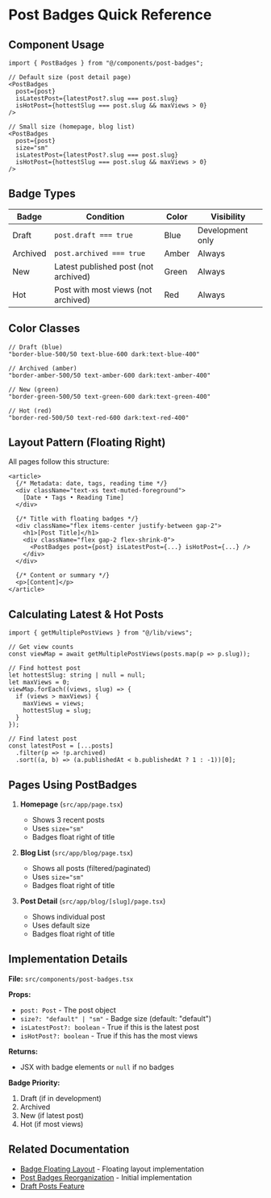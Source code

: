 # Post Badges Quick Reference

## Component Usage

```tsx
import { PostBadges } from "@/components/post-badges";

// Default size (post detail page)
<PostBadges 
  post={post}
  isLatestPost={latestPost?.slug === post.slug}
  isHotPost={hottestSlug === post.slug && maxViews > 0}
/>

// Small size (homepage, blog list)
<PostBadges 
  post={post} 
  size="sm"
  isLatestPost={latestPost?.slug === post.slug}
  isHotPost={hottestSlug === post.slug && maxViews > 0}
/>
```

## Badge Types

| Badge | Condition | Color | Visibility |
|-------|-----------|-------|------------|
| Draft | `post.draft === true` | Blue | Development only |
| Archived | `post.archived === true` | Amber | Always |
| New | Latest published post (not archived) | Green | Always |
| Hot | Post with most views (not archived) | Red | Always |

## Color Classes

```tsx
// Draft (blue)
"border-blue-500/50 text-blue-600 dark:text-blue-400"

// Archived (amber)
"border-amber-500/50 text-amber-600 dark:text-amber-400"

// New (green)
"border-green-500/50 text-green-600 dark:text-green-400"

// Hot (red)
"border-red-500/50 text-red-600 dark:text-red-400"
```

## Layout Pattern (Floating Right)

All pages follow this structure:

```tsx
<article>
  {/* Metadata: date, tags, reading time */}
  <div className="text-xs text-muted-foreground">
    [Date • Tags • Reading Time]
  </div>
  
  {/* Title with floating badges */}
  <div className="flex items-center justify-between gap-2">
    <h1>[Post Title]</h1>
    <div className="flex gap-2 flex-shrink-0">
      <PostBadges post={post} isLatestPost={...} isHotPost={...} />
    </div>
  </div>
  
  {/* Content or summary */}
  <p>[Content]</p>
</article>
```

## Calculating Latest & Hot Posts

```tsx
import { getMultiplePostViews } from "@/lib/views";

// Get view counts
const viewMap = await getMultiplePostViews(posts.map(p => p.slug));

// Find hottest post
let hottestSlug: string | null = null;
let maxViews = 0;
viewMap.forEach((views, slug) => {
  if (views > maxViews) {
    maxViews = views;
    hottestSlug = slug;
  }
});

// Find latest post
const latestPost = [...posts]
  .filter(p => !p.archived)
  .sort((a, b) => (a.publishedAt < b.publishedAt ? 1 : -1))[0];
```

## Pages Using PostBadges

1. **Homepage** (`src/app/page.tsx`)
   - Shows 3 recent posts
   - Uses `size="sm"`
   - Badges float right of title

2. **Blog List** (`src/app/blog/page.tsx`)
   - Shows all posts (filtered/paginated)
   - Uses `size="sm"`
   - Badges float right of title

3. **Post Detail** (`src/app/blog/[slug]/page.tsx`)
   - Shows individual post
   - Uses default size
   - Badges float right of title

## Implementation Details

**File:** `src/components/post-badges.tsx`

**Props:**
- `post: Post` - The post object
- `size?: "default" | "sm"` - Badge size (default: "default")
- `isLatestPost?: boolean` - True if this is the latest post
- `isHotPost?: boolean` - True if this has the most views

**Returns:**
- JSX with badge elements or `null` if no badges

**Badge Priority:**
1. Draft (if in development)
2. Archived
3. New (if latest post)
4. Hot (if most views)

## Related Documentation

- [Badge Floating Layout](./badge-floating-layout.md) - Floating layout implementation
- [Post Badges Reorganization](./post-badges-reorganization.md) - Initial implementation
- [Draft Posts Feature](./draft-posts-implementation.md)
